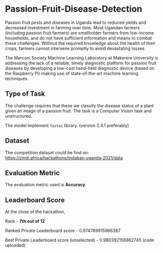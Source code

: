 # Passion-Fruit-Disease-Detection

Passion fruit pests and diseases in Uganda lead to reduced yields and decreased investment in farming over time. Most Ugandan farmers (including passion fruit farmers) are smallholder farmers from low-income households, and do not have sufficient information and means to combat these challenges. Without the required knowledge about the health of their crops, farmers cannot intervene promptly to avoid devastating losses.

The Marconi Society Machine Learning Laboratory at Makerere University is addressing the lack of a reliable, timely diagnostic platform for passion fruit diseases by developing a low-cost hand-held diagnostic device (based on the Raspberry Pi) making use of state-of-the-art machine learning techniques.

## Type of Task

The challenge requires that these we classify the disease status of a plant given an image of a passion fruit.
The task is a Computer Vision task and unstructured.

The model implement `fastai` library. (version 2.4.1 preferably)

## Dataset
The competition dataset could be find on:
https://zindi.africa/hackathons/indabax-uganda-2021/data

## Evaluation Metric
The evaluation metric used is **Accuracy**

## Leaderboard Score
At the close of the hackathon,

Rank - **7th out of 12**

Ranked Private Leaderboard score                    - 0.974789915966387

Best Private Leaderboard score (unselected)         - 0.980392156862745 (code uploaded)
